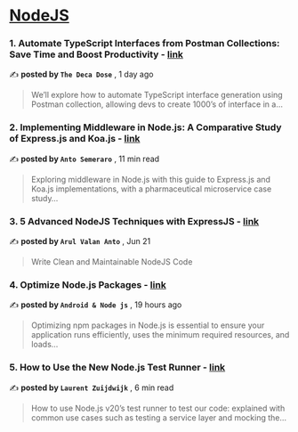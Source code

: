 
<h1><a href=https://medium.com/tag/nodejs/recommended target="_blank" rel="noopener noreferrer">NodeJS</a></h1>
<h3>1. Automate TypeScript Interfaces from Postman Collections: Save Time and Boost Productivity - <a href=https://medium.com/@vikramgyawali57?source=tag_recommended_feed---------0-84----------nodejs----------85a1ef66_bd50_4aff_abcd_43bbf3b7650b------- target="_blank" rel="noopener noreferrer">link</a></h3>

✍️ **posted by `The Deca Dose`** <date> , 1 day ago</date>

<blockquote>We’ll explore how to automate TypeScript interface generation using Postman collection, allowing devs to create 1000’s of interface in a…</blockquote>

<h3>2. Implementing Middleware in Node.js: A Comparative Study of Express.js and Koa.js - <a href=https://medium.com/@antonellosemeraro?source=tag_recommended_feed---------1-107----------nodejs----------85a1ef66_bd50_4aff_abcd_43bbf3b7650b------- target="_blank" rel="noopener noreferrer">link</a></h3>

✍️ **posted by `Anto Semeraro`** <date> , 11 min read</date>

<blockquote>Exploring middleware in Node.js with this guide to Express.js and Koa.js implementations, with a pharmaceutical microservice case study…</blockquote>

<h3>3. 5 Advanced NodeJS Techniques with ExpressJS - <a href=https://medium.com/@arulvalananto?source=tag_recommended_feed---------2-85----------nodejs----------85a1ef66_bd50_4aff_abcd_43bbf3b7650b------- target="_blank" rel="noopener noreferrer">link</a></h3>

✍️ **posted by `Arul Valan Anto`** <date> , Jun 21</date>

<blockquote>Write Clean and Maintainable NodeJS Code</blockquote>

<h3>4. Optimize Node.js Packages - <a href=https://medium.com/@developerom?source=tag_recommended_feed---------3-84----------nodejs----------85a1ef66_bd50_4aff_abcd_43bbf3b7650b------- target="_blank" rel="noopener noreferrer">link</a></h3>

✍️ **posted by `Android & Node js`** <date> , 19 hours ago</date>

<blockquote>Optimizing npm packages in Node.js is essential to ensure your application runs efficiently, uses the minimum required resources, and loads…</blockquote>

<h3>5. How to Use the New Node.js Test Runner - <a href=https://medium.com/@laurent.zuijdwijk?source=tag_recommended_feed---------4-107----------nodejs----------85a1ef66_bd50_4aff_abcd_43bbf3b7650b------- target="_blank" rel="noopener noreferrer">link</a></h3>

✍️ **posted by `Laurent Zuijdwijk`** <date> , 6 min read</date>

<blockquote>How to use Node.js v20’s test runner to test our code: explained with common use cases such as testing a service layer and mocking the…</blockquote>

